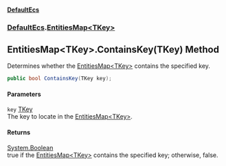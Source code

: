 #### [DefaultEcs](./index.md 'index')
### [DefaultEcs](./DefaultEcs.md 'DefaultEcs').[EntitiesMap&lt;TKey&gt;](./DefaultEcs-EntitiesMap-TKey-.md 'DefaultEcs.EntitiesMap&lt;TKey&gt;')
## EntitiesMap&lt;TKey&gt;.ContainsKey(TKey) Method
Determines whether the [EntitiesMap&lt;TKey&gt;](./DefaultEcs-EntitiesMap-TKey-.md 'DefaultEcs.EntitiesMap&lt;TKey&gt;') contains the specified key.  
```csharp
public bool ContainsKey(TKey key);
```
#### Parameters
<a name='DefaultEcs-EntitiesMap-TKey--ContainsKey(TKey)-key'></a>
`key` [TKey](./DefaultEcs-EntitiesMap-TKey-.md#DefaultEcs-EntitiesMap-TKey--TKey 'DefaultEcs.EntitiesMap&lt;TKey&gt;.TKey')  
The key to locate in the [EntitiesMap&lt;TKey&gt;](./DefaultEcs-EntitiesMap-TKey-.md 'DefaultEcs.EntitiesMap&lt;TKey&gt;').  
  
#### Returns
[System.Boolean](https://docs.microsoft.com/en-us/dotnet/api/System.Boolean 'System.Boolean')  
true if the [EntitiesMap&lt;TKey&gt;](./DefaultEcs-EntitiesMap-TKey-.md 'DefaultEcs.EntitiesMap&lt;TKey&gt;') contains the specified key; otherwise, false.  
